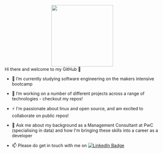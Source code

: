 <div id="header" align="center">
  <img src="https://media.giphy.com/media/v1.Y2lkPTc5MGI3NjExdTFmazAwYWxsa3o5b2ZlcmJ5bTRiOGl2czJ5Y2ZqczYwYmkzaTFlZyZlcD12MV9pbnRlcm5hbF9naWZfYnlfaWQmY3Q9Zw/HscDLzkO8EOTmgkhQP/giphy.gif" width="200"/>
</div
  
### Hi there and welcome to my GitHub 👋

- 🌱 I’m currently studying software engineering on the makers intensive bootcamp
  
- 🔭 I’m working on a number of different projects across a range of technologies - checkout my repos!
  
- ⚡ I'm passionate about linux and open source, and am excited to collaborate on public repos!
  
- 💬 Ask me about my background as a Management Consultant at PwC (specialising in data) and how I'm bringing these skills into a career as a developer
  
- 📫 Please do get in touch with me on <a href="https://www.linkedin.com/in/jonny-brownrigg-56493575/">
  <img src="https://img.shields.io/badge/LinkedIn-blue?style=for-the-badge&logo=linkedin&logoColor=white" alt="LinkedIn Badge"/>
  </a>
<!--
**JonnySB/JonnySB** is a ✨ _special_ ✨ repository because its `README.md` (this file) appears on your GitHub profile.

Here are some ideas to get you started:

- 🔭 I’m currently working on ...
- 🌱 I’m currently studying software engineering on the makers intensive bootcamp.
- 👯 I’m looking to collaborate on ...
- 🤔 I’m looking for help with ...
- 💬 Ask me about ...
- 📫 How to reach me: ...
- 😄 Pronouns: ...
- ⚡ Fun fact: ...
-->
